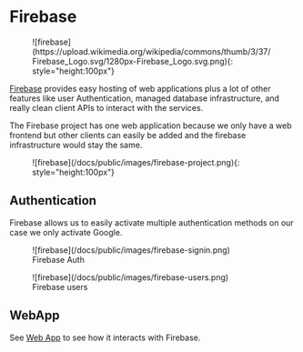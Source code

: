 # Firebase

<figure markdown>
![firebase](https://upload.wikimedia.org/wikipedia/commons/thumb/3/37/Firebase_Logo.svg/1280px-Firebase_Logo.svg.png){: style="height:100px"}
</figure>

[Firebase](https://firebase.google.com/) provides easy hosting of web applications
plus a lot of other features like user Authentication, managed database infrastructure,
and really clean client APIs to interact with the services.

The Firebase project has one web application because we only have a web
frontend but other clients can easily be added and the firebase infrastructure
would stay the same.

<figure markdown>
![firebase](/docs/public/images/firebase-project.png){: style="height:100px"}
</figure>

## Authentication

Firebase allows us to easily activate multiple authentication methods
on our case we only activate Google.

<figure markdown>
![firebase](/docs/public/images/firebase-signin.png)
<figcaption>Firebase Auth</figcaption>
</figure>

<figure markdown>
![firebase](/docs/public/images/firebase-users.png)
<figcaption>Firebase users</figcaption>
</figure>

## WebApp

See [Web App](/docs/arch/webapp) to see how it interacts with Firebase.
